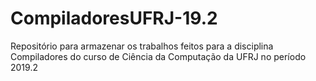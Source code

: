 # CompiladoresUFRJ-19.2
Repositório para armazenar os trabalhos feitos para a disciplina Compiladores do curso de Ciência da Computação da UFRJ no período 2019.2
